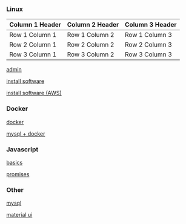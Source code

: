 ### Linux

| Column 1 Header | Column 2 Header | Column 3 Header |
| --------------- | --------------- | --------------- |
| Row 1 Column 1 | Row 1 Column 2 | Row 1 Column 3 |
| Row 2 Column 1 | Row 2 Column 2 | Row 2 Column 3 |
| Row 3 Column 1 | Row 3 Column 2 | Row 3 Column 3 |

[admin](unix/admin.md) 

[install software](unix/install.md) 

[install software (AWS)](unix/install-aws.md) 



### Docker

[docker](docker/docker.md) 

[mysql + docker ](mysql-docker.md)



### Javascript
[basics ](js/js.md) 

[promises](js/js2.md) 


### Other

[mysql](mysql.md)

[material ui ](material-ui.md)








